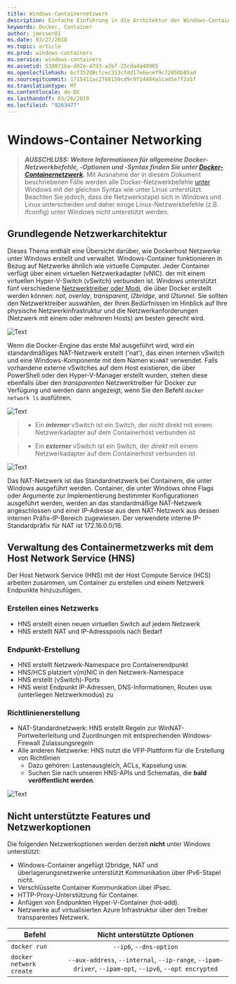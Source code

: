 ```yaml
---
title: Windows-Containernetzwerk
description: Einfache Einführung in die Architektur der Windows-Container-Netzwerke.
keywords: Docker, Container
author: jmesser81
ms.date: 03/27/2018
ms.topic: article
ms.prod: windows-containers
ms.service: windows-containers
ms.assetid: 538871ba-d02e-47d3-a3bf-25cda4a40965
ms.openlocfilehash: 6cf35208cfcec313cfdd17e6ecef9c72050b85ad
ms.sourcegitcommit: 1715411ac2768159cd9c9f14484a1cad5e7f2a5f
ms.translationtype: MT
ms.contentlocale: de-DE
ms.lasthandoff: 03/26/2019
ms.locfileid: "9263477"
---
```

# <a name="windows-container-networking"></a>Windows-Container Networking
> ***AUSSCHLUSS: Weitere Informationen für allgemeine Docker-Netzwerkbefehle, ‑Optionen und ‑Syntax finden Sie unter [Docker-Containernetzwerk](https://docs.docker.com/engine/userguide/networking/).*** Mit Ausnahme der in diesem Dokument beschriebenen Fälle werden alle Docker-Netzwerkbefehle [unter](#unsupported-features-and-network-options) Windows mit der gleichen Syntax wie unter Linux unterstützt. Beachten Sie jedoch, dass die Netzwerkstapel sich in Windows und Linux unterscheiden und daher einige Linux-Netzwerkbefehle (z.B. ifconfig) unter Windows nicht unterstützt werden.


## <a name="basic-networking-architecture"></a>Grundlegende Netzwerkarchitektur
Dieses Thema enthält eine Übersicht darüber, wie Dockerhost Netzwerke unter Windows erstellt und verwaltet. Windows-Container funktionieren in Bezug auf Netzwerke ähnlich wie virtuelle Computer. Jeder Container verfügt über einen virtuellen Netzwerkadapter (vNIC). der mit einem virtuellen Hyper-V-Switch (vSwitch) verbunden ist. Windows unterstützt fünf verschiedene [Netzwerktreiber oder Modi](./network-drivers-topologies.md), die über Docker erstellt werden können: *nat*, *overlay*, *transparent*, *l2bridge*, and *l2tunnel*. Sie sollten den Netzwerktreiber auswählen, der Ihren Bedürfnissen im Hinblick auf Ihre physische Netzwerkinfrastruktur und die Netzwerkanforderungen (Netzwerk mit einem oder mehreren Hosts) am besten gerecht wird.


![Text](media/windowsnetworkstack-simple.png)


Wenn die Docker-Engine das erste Mal ausgeführt wird, wird ein standardmäßiges NAT-Netzwerk erstellt ('nat'), das einen internen vSwitch und eine Windows-Komponente mit dem Namen `WinNAT` verwendet. Falls vorhandene externe vSwitches auf dem Host existieren, die über PowerShell oder den Hyper-V-Manager erstellt wurden, stehen diese ebenfalls über den *transparenten* Netzwerktreiber für Docker zur Verfügung und werden dann angezeigt, wenn Sie den Befehl ``docker network ls`` ausführen.  


![Text](media/docker-network-ls.png)


> - Ein ***interner*** vSwitch ist ein Switch, der nicht direkt mit einem Netzwerkadapter auf dem Containerhost verbunden ist 

> - Ein ***externer*** vSwitch ist ein Switch, der _direkt_ mit einem Netzwerkadapter auf dem Containerhost verbunden ist  


![Text](media/get-vmswitch.png)


Das NAT-Netzwerk ist das Standardnetzwerk bei Containern, die unter Windows ausgeführt werden. Container, die unter Windows ohne Flags oder Argumente zur Implementierung bestimmter Konfigurationen ausgeführt werden, werden an das standardmäßige NAT-Netzwerk angeschlossen und einer IP-Adresse aus dem NAT-Netzwerk aus dessen internen Präfix-IP-Bereich zugewiesen. Der verwendete interne IP-Standardpräfix für NAT ist 172.16.0.0/16. 


## <a name="container-network-management-with-host-network-service"></a>Verwaltung des Containermetzwerks mit dem Host Network Service (HNS)

Der Host Network Service (HNS) mit der Host Compute Service (HCS) arbeiten zusammen, um Container zu erstellen und einem Netzwerk Endpunkte hinzuzufügen.

### <a name="network-creation"></a>Erstellen eines Netzwerks
  - HNS erstellt einen neuen virtuellen Switch auf jedem Netzwerk
  - HNS erstellt NAT und IP-Adresspools nach Bedarf

### <a name="endpoint-creation"></a>Endpunkt-Erstellung
  - HNS erstellt Netzwerk-Namespace pro Containerendpunkt
  - HNS/HCS platziert v(m)NIC in den Netzwerk-Namespace
  - HNS erstellt (vSwitch)-Ports
  - HNS weist Endpunkt IP-Adressen, DNS-Informationen, Routen usw. (unterliegen Netzwerkmodus) zu

### <a name="policy-creation"></a>Richtlinienerstellung
  - NAT-Standardnetzwerk: HNS erstellt Regeln zur WinNAT-Portweiterleitung und Zuordnungen mit entsprechenden Windows-Firewall Zulassungsregeln
  - Alle anderen Netzwerke: HNS nutzt die VFP-Plattform für die Erstellung von Richtlinien
    - Dazu gehören: Lastenausgleich, ACLs, Kapselung usw.
    - Suchen Sie nach unseren HNS-APIs und Schematas, die **bald veröffentlicht werden**.


![Text](media/HNS-Management-Stack.png)


 ## <a name="unsupported-features-and-network-options"></a>Nicht unterstützte Features und Netzwerkoptionen
 Die folgenden Netzwerkoptionen werden derzeit **nicht** unter Windows unterstützt:
   * Windows-Container angefügt l2bridge, NAT und überlagerungsnetzwerke unterstützt Kommunikation über IPv6-Stapel nicht.
   * Verschlüsselte Container Kommunikation über IPsec.
   * HTTP-Proxy-Unterstützung für Container.
   * Anfügen von Endpunkten Hyper-V-Container (hot-add).
   * Netzwerke auf virtualisierten Azure Infrastruktur über den Treiber transparentes Netzwerk.

 | Befehl        | Nicht unterstützte Optionen   |
 | ---------------|:--------------------:|
 | ``docker run``|   ``--ip6``, ``--dns-option`` |
 | ``docker network create``| ``--aux-address``, ``--internal``, ``--ip-range``, ``--ipam-driver``, ``--ipam-opt``, ``--ipv6``, ``--opt encrypted`` |